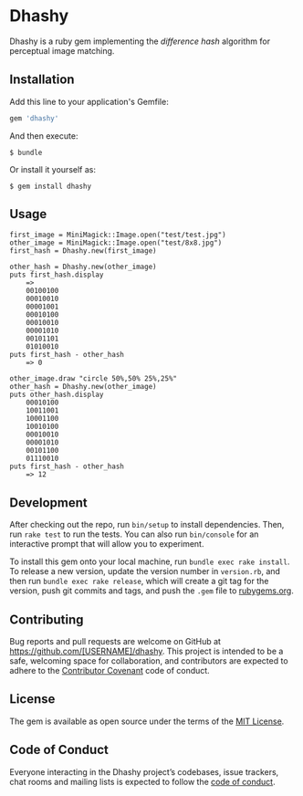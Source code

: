 # Dhashy

Dhashy is a ruby gem implementing the *difference hash* algorithm for perceptual image matching.
## Installation

Add this line to your application's Gemfile:

```ruby
gem 'dhashy'
```

And then execute:

    $ bundle

Or install it yourself as:

    $ gem install dhashy

## Usage

    first_image = MiniMagick::Image.open("test/test.jpg")
    other_image = MiniMagick::Image.open("test/8x8.jpg")
    first_hash = Dhashy.new(first_image)

    other_hash = Dhashy.new(other_image)
    puts first_hash.display
        =>
        00100100
        00010010
        00001001
        00010100
        00010010
        00001010
        00101101
        01010010
    puts first_hash - other_hash
        => 0

    other_image.draw "circle 50%,50% 25%,25%"
    other_hash = Dhashy.new(other_image)
    puts other_hash.display
        00010100
        10011001
        10001100
        10010100
        00010010
        00001010
        00101100
        01110010
    puts first_hash - other_hash
        => 12

## Development

After checking out the repo, run `bin/setup` to install dependencies. Then, run `rake test` to run the tests. You can also run `bin/console` for an interactive prompt that will allow you to experiment.

To install this gem onto your local machine, run `bundle exec rake install`. To release a new version, update the version number in `version.rb`, and then run `bundle exec rake release`, which will create a git tag for the version, push git commits and tags, and push the `.gem` file to [rubygems.org](https://rubygems.org).

## Contributing

Bug reports and pull requests are welcome on GitHub at https://github.com/[USERNAME]/dhashy. This project is intended to be a safe, welcoming space for collaboration, and contributors are expected to adhere to the [Contributor Covenant](http://contributor-covenant.org) code of conduct.

## License

The gem is available as open source under the terms of the [MIT License](https://opensource.org/licenses/MIT).

## Code of Conduct

Everyone interacting in the Dhashy project’s codebases, issue trackers, chat rooms and mailing lists is expected to follow the [code of conduct](https://github.com/[USERNAME]/dhashy/blob/master/CODE_OF_CONDUCT.md).
